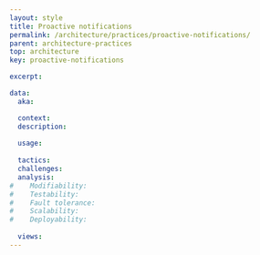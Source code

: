 ```yaml
---
layout: style
title: Proactive notifications
permalink: /architecture/practices/proactive-notifications/
parent: architecture-practices
top: architecture
key: proactive-notifications

excerpt:

data:
  aka:

  context:
  description:
 
  usage:
  
  tactics:
  challenges:
  analysis:
#    Modifiability:
#    Testability:
#    Fault tolerance:
#    Scalability:
#    Deployability:
    
  views:
---
```

